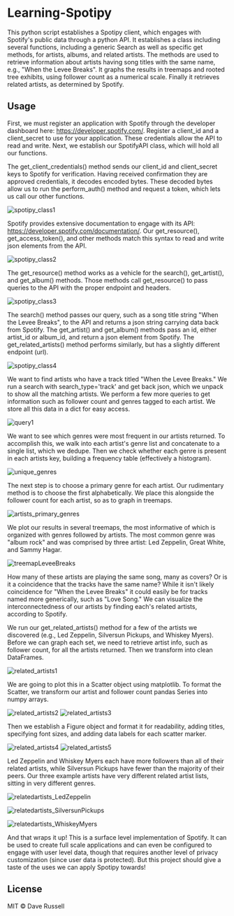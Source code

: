 # Learning-Spotipy
This python script establishes a Spotipy client, which engages with Spotify's public data through a python API. It establishes a class including several functions, including a generic Search as well as specific get methods, for artists, albums, and related artists. The methods are used to retrieve information about artists having song titles with the same name, e.g., "When the Levee Breaks". It graphs the results in treemaps and rooted tree exhibits, using follower count as a numerical scale. Finally it retrieves related artists, as determined by Spotify.

## Usage
First, we must register an application with Spotify through the developer dashboard here: https://developer.spotify.com/. Register a client_id and a client_secret to use for your application. These credentials allow the API to read and write. Next, we establish our SpotifyAPI class, which will hold all our functions.

The get_client_credentials() method sends our client_id and client_secret keys to Spotify for verification. Having received confirmation they are approved credentials, it decodes encoded bytes. These decoded bytes allow us to run the perform_auth() method and request a token, which lets us call our other functions.

![spotipy_class1](https://github.com/drussel4/Learning-Spotipy/blob/master/img/Code/spotipy_class1.png?raw=true)

Spotify provides extensive documentation to engage with its API: https://developer.spotify.com/documentation/. Our get_resource(), get_access_token(), and other methods match this syntax to read and write json elements from the API.

![spotipy_class2](https://github.com/drussel4/Learning-Spotipy/blob/master/img/Code/spotipy_class2.png?raw=true)

The get_resource() method works as a vehicle for the search(), get_artist(), and get_album() methods. Those methods call get_resource() to pass queries to the API with the proper endpoint and headers.

![spotipy_class3](https://github.com/drussel4/Learning-Spotipy/blob/master/img/Code/spotipy_class3.png?raw=true)

The search() method passes our query, such as a song title string "When the Levee Breaks", to the API and returns a json string carrying data back from Spotify. The get_artist() and get_album() methods pass an id, either artist_id or album_id, and return a json element from Spotify. The get_related_artists() method performs similarly, but has a slightly different endpoint (url).

![spotipy_class4](https://github.com/drussel4/Learning-Spotipy/blob/master/img/Code/spotipy_class4.png?raw=true)

We want to find artists who have a track titled "When the Levee Breaks." We run a search with search_type='track' and get back json, which we unpack to show all the matching artists. We perform a few more queries to get information such as follower count and genres tagged to each artist. We store all this data in a dict for easy access.

![query1](https://github.com/drussel4/Learning-Spotipy/blob/master/img/Code/query1.png?raw=true)

We want to see which genres were most frequent in our artists returned. To accomplish this, we walk into each artist's genre list and concatenate to a single list, which we dedupe. Then we check whether each genre is present in each artists key, building a frequency table (effectively a histogram).

![unique_genres](https://github.com/drussel4/Learning-Spotipy/blob/master/img/Code/unique_genres.png?raw=true)

The next step is to choose a primary genre for each artist. Our rudimentary method is to choose the first alphabetically. We place this alongside the follower count for each artist, so as to graph in treemaps.

![artists_primary_genres](https://github.com/drussel4/Learning-Spotipy/blob/master/img/Code/artists_primary_genres.png?raw=true)

We plot our results in several treemaps, the most informative of which is organized with genres followed by artists. The most common genre was "album rock" and was comprised by three artist: Led Zeppelin, Great White, and Sammy Hagar.

![treemapLeveeBreaks](https://github.com/drussel4/Learning-Spotipy/blob/master/img/Exhibits/treemapLeveeBreaks.png?raw=true)

How many of these artists are playing the same song, many as covers? Or is it a coincidence that the tracks have the same name? While it isn't likely coincidence for "When the Levee Breaks" it could easily be for tracks named more generically, such as "Love Song." We can visualize the interconnectedness of our artists by finding each's related artists, according to Spotify.

We run our get_related_artists() method for a few of the artists we discovered (e.g., Led Zeppelin, Silversun Pickups, and Whiskey Myers). Before we can graph each set, we need to retrieve artist info, such as follower count, for all the artists returned. Then we transform into clean DataFrames.

![related_artists1](https://github.com/drussel4/Learning-Spotipy/blob/master/img/Code/related_artists1.png?raw=true)

We are going to plot this in a Scatter object using matplotlib. To format the Scatter, we transform our artist and follower count pandas Series into numpy arrays.

![related_artists2](https://github.com/drussel4/Learning-Spotipy/blob/master/img/Code/related_artists2.png?raw=true)
![related_artists3](https://github.com/drussel4/Learning-Spotipy/blob/master/img/Code/related_artists3.png?raw=true)

Then we establish a Figure object and format it for readability, adding titles, specifying font sizes, and adding data labels for each scatter marker.

![related_artists4](https://github.com/drussel4/Learning-Spotipy/blob/master/img/Code/related_artists4.png?raw=true)
![related_artists5](https://github.com/drussel4/Learning-Spotipy/blob/master/img/Code/related_artists5.png?raw=true)

Led Zeppelin and Whiskey Myers each have more followers than all of their related artists, while Silversun Pickups have fewer than the majority of their peers. Our three example artists have very different related artist lists, sitting in very different genres.

![relatedartists_LedZeppelin](https://github.com/drussel4/Learning-Spotipy/blob/master/img/Exhibits/relatedartists_LedZeppelin.png?raw=true)

![relatedartists_SilversunPickups](https://github.com/drussel4/Learning-Spotipy/blob/master/img/Exhibits/relatedartists_SilversunPickups.png?raw=true)

![relatedartists_WhiskeyMyers](https://github.com/drussel4/Learning-Spotipy/blob/master/img/Exhibits/relatedartists_WhiskeyMyers.png?raw=true)

And that wraps it up! This is a surface level implementation of Spotify. It can be used to create full scale applications and can even be configured to engage with user level data, though that requires another level of privacy customization (since user data is protected). But this project should give a taste of the uses we can apply Spotipy towards!

## License

MIT © Dave Russell
